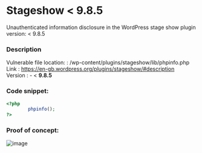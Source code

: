 # Stageshow  < **9.8.5**
Unauthenticated information disclosure in the WordPress stage show plugin version:  &lt; 9.8.5

### Description
Vulnerable file location: : /wp-content/plugins/stageshow/lib/phpinfo.php <br>
Link : https://en-gb.wordpress.org/plugins/stageshow/#description <br>
Version : - < **9.8.5**

### Code snippet: 

```php
<?php
        phpinfo();
?>
```

### Proof of concept:

![image](https://github.com/0x9567b/stageshow/assets/72038577/ed8c49b9-6d5d-4bf8-8f4e-e8c8514baf0c)
